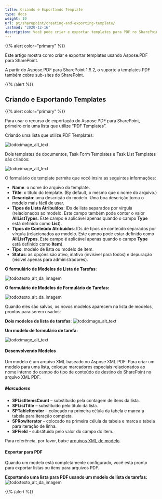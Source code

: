 ```yaml
---
title: Criando e Exportando Template
type: docs
weight: 10
url: pt/sharepoint/creating-and-exporting-template/
lastmod: "2020-12-16"
description: Você pode criar e exportar templates para PDF no SharePoint usando a API PDF SharePoint.
---
```


{{% alert color="primary" %}}

Este artigo mostra como criar e exportar templates usando Aspose.PDF para SharePoint.

A partir do Aspose.PDF para SharePoint 1.9.2, o suporte a templates PDF também cobre sub-sites do SharePoint.

{{% /alert %}}

## **Criando e Exportando Templates**
{{% alert color="primary" %}}

Para usar o recurso de exportação do Aspose.PDF para SharePoint, primeiro crie uma lista que utilize “PDF Templates”.

Criando uma lista que utilize PDF Templates:

![todo:image_alt_text](creating-and-exporting-template_1.png)

Dois templates de documentos, Task Form Templates e Task List Templates são criados:

![todo:image_alt_text](creating-and-exporting-template_2.png)

O formulário de template permite que você insira as seguintes informações:

- **Name**: o nome do arquivo do template.
- **Title**: o título do template.
 (By default, o mesmo que o nome do arquivo.)
- **Descrição**: uma descrição do modelo. Uma boa descrição torna o modelo mais fácil de usar.
- **Tipos de Lista Atribuídos**: IDs de lista separados por vírgula (relacionados ao modelo. Este campo também pode conter o valor **AllListTypes**. Este campo é aplicável apenas quando o campo **Type** está definido como **List**).
- **Tipos de Conteúdo Atribuídos**: IDs de tipos de conteúdo separados por vírgula (relacionados ao modelo. Este campo pode estar definido como **AllListTypes**. Este campo é aplicável apenas quando o campo **Type** está definido como **Item**).
- **Tipo**: modelo de lista ou modelo de item.
- **Status**: as opções são ativo, inativo (invisível para todos) e depuração (visível apenas para administradores).

**O formulário de Modelos de Lista de Tarefas:**

![todo:texto_alt_da_imagem](creating-and-exporting-template_3.png)

**O formulário de Modelos de Formulário de Tarefas:**

![todo:texto_alt_da_imagem](creating-and-exporting-template_4.png)

Quando eles são salvos, os novos modelos aparecem na lista de modelos, prontos para serem usados:

**Dois modelos de lista de tarefas:**
![todo:image_alt_text](creating-and-exporting-template_5.png)

**Um modelo de formulário de tarefa:**

![todo:image_alt_text](creating-and-exporting-template_6.png)

#### **Desenvolvendo Modelos**
Um modelo é um arquivo XML baseado no Aspose XML PDF. Para criar um modelo para uma lista, coloque marcadores especiais relacionados ao nome interno do campo do tipo de conteúdo de destino do SharePoint no arquivo XML PDF.
##### **Marcadores**
- **SPListItemsCount** – substituído pela contagem de itens da lista.
- **SPListTitle** – substituído pelo título da lista.
- **SPTableIterator** – colocado na primeira célula da tabela e marca a tabela para iteração completa.
- **SPRowIterator** – colocado na primeira célula da tabela e marca a tabela para iteração de linha.
- **SPField** – substituído pelo valor do campo do item.

Para referência, por favor, baixe [arquivos XML de modelo](attachments/8421394/8618082.zip).
#### **Exportar para PDF**
Quando um modelo está completamente configurado, você está pronto para exportar listas ou itens para arquivos PDF.

**Exportando uma lista para PDF usando um modelo de lista de tarefas:**
![todo:texto_alt_da_imagem](creating-and-exporting-template_7.png)

{{% /alert %}}